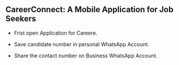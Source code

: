 ## CareerConnect: A Mobile Application for Job Seekers

- Frist open Application for Careere.

- Save candidate number in personal WhatsApp Account.  

- Share the contact number on Business WhatsApp Account.  
